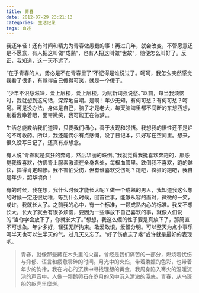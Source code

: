 ```yaml
---
title: 青春
date: 2012-07-29 23:21:13
categories: 生活记录
tags: 自述
---
```

我还年轻！还有时间和精力为青春做愚蠢的事！再过几年，就会改变，不管愿意还是不愿意，有人把这叫做“成熟”，也有人把这叫做“世故”，随便怎么叫好了。反正，我知道，这一天不远了。

“在乎青春的人，势必是不在青春里了”不记得是谁说过了。呵呵，我怎么突然感觉我看了很多，有觉得自己傻得可笑，就是一个傻子。

“少年不识愁滋味，爱上层楼，爱上层楼。为赋新词强说愁。”以前，每当我烦恼时，我就想到这句话，深深地自嘲。是啊！年少无知，有何可愁？有何可愁？呵呵。可是没办法，身体是自己，脑子才是老大，每天脑海里都不间断的东想西想，别看我睁着眼，面带微笑，我可能正在做梦。。

生活总能教给我们道理，只要我们细心，善于发现和领悟。我想我的悟性还不是烂的不可救药。所以，我还能偶尔有点感慨，没了日记本，只好写在空间里。想来，很久没写日记了，还真有点想念。

有人说“青春就是疯狂的奔跑，然后华丽的跌倒。”我就觉得我挺喜欢奔跑的，那感觉我很喜欢，仿佛肾上腺素激流在全身各处，每根血管里。跌倒我不喜欢，跑的越快，摔得肯定越惨。我不害怕受伤，但有谁喜欢受伤呢？跑吧，疯狂的跑吧，我自是年少，韶华顷负！

有的时候，我在想，我什么时候才能长大呢？做一个成熟的男人，我知道我这么想的时候一定还很幼稚，等到什么时候，回首往事，能够从容的面对，微微的一笑，或许，我就长大了。之前我的心中，有一个标准，一颗成熟内心的标准。我又不想长大，长大了就会有很多烦恼，要因为一些事放下自己喜欢的事，就像人们说的“当你学会放下了，你就长大了。”想想，我这么倔的性子要是真放下了，那简直不可想象。年少多好，轻狂无所拘束。敢爱敢恨，爱憎分明。可以整天为点小事乐呵半天也可以生半天的气。过几天又忘了。“好了伤疤忘了疼”或许就是最好的表现吧。

> 青春，就像那些藏在木头里的火苗，曾经是我们痛苦的一部分，燃烧着忧伤与抑郁、语言和疲惫零碎的时间。月光中的火焰，带着柔媚的色彩，也带着年少的韵律，我在内心的沉默中寻找理想的黄金，我周身陷入篝火的温暖流淌的声音中。人像一颗鹅卵石在岁月的风中沉入清澈的潭底，青春，从乌篷船的躯壳里糜烂。
